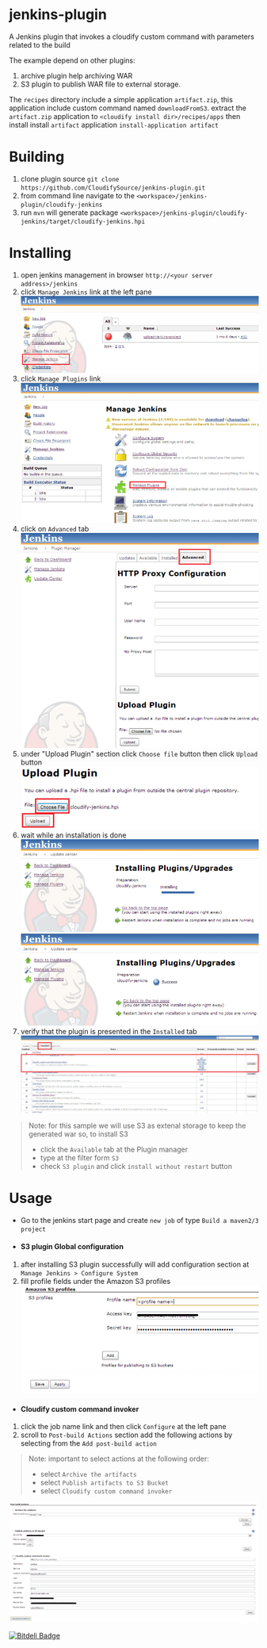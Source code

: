 jenkins-plugin
==============
A Jenkins plugin that invokes a cloudify custom command with parameters related to the build

The example depend on other plugins: 

1. archive plugin help archiving WAR 
2. S3 plugin to publish WAR file to external storage.

The `recipes` directory include a simple application `artifact.zip`, this application include custom command named `downloadFromS3`. extract the `artifact.zip` application to `<cloudify install dir>/recipes/apps` then install install `artifact` application `install-application artifact`

Building
========

1. clone plugin source `git clone https://github.com/CloudifySource/jenkins-plugin.git`
2. from command line navigate to the `<workspace>/jenkins-plugin/cloudify-jenkins`
3. run `mvn` will generate package `<workspace>/jenkins-plugin/cloudify-jenkins/target/cloudify-jenkins.hpi`

Installing
==========
1. open jenkins management in browser `http://<your server address>/jenkins`
2. click `Manage Jenkins` link at the left pane ![step 1](/readme/step1.png "Manage Jenkins")
3. click `Manage Plugins` link ![step 2](/readme/step2.png "Manage Plugins")
4. click on `Advanced` tab ![step 3](/readme/step3.png "Advanced")
5. under "Upload Plugin" section click `Choose file` button then click `Upload` button ![step 4](/readme/step4.png)
6. wait while an installation is done ![step 5](/readme/step5.png) ![step 6](/readme/step6.png)
7. verify that the plugin is presented in the `Installed` tab ![step 7](/readme/step7.png)

> Note: for this sample we will use S3 as extenal storage to keep the generated war so, to install S3 
> * click the `Available` tab at the Plugin manager
> * type at the filter form `S3`
> * check `S3 plugin` and click `install without restart` button 

Usage
=====
* Go to the jenkins start page and create `new job` of type `Build a maven2/3 project`

* #### S3 plugin Global configuration

1. after installing S3 plugin successfully will add configuration section at `Manage Jenkins > Configure System` 
2. fill profile fields under the Amazon S3 profiles ![step 8](/readme/step8.png)

* #### Cloudify custom command invoker

1. click the job name link and then click `Configure` at the left pane
2. scroll to `Post-build Actions` section add the following actions by selecting from the `Add post-build action`

> Note: important to select actions at the following order:
> * select `Archive the artifacts`
> * select `Publish artifacts to S3 Bucket`
> * select `Cloudify custom command invoker`

![step 9](/readme/step9.png)

[![Bitdeli Badge](https://d2weczhvl823v0.cloudfront.net/CloudifySource/jenkins-plugin/trend.png)](https://bitdeli.com/free "Bitdeli Badge")
